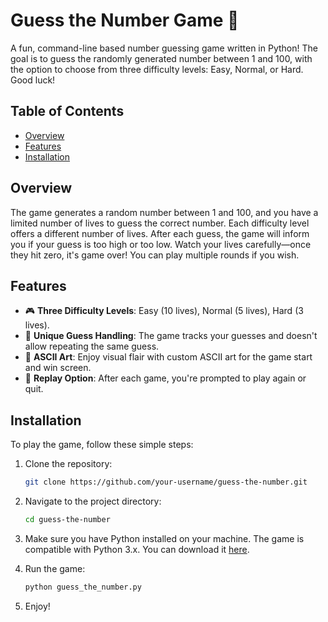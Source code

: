 # Guess the Number Game 🎯

A fun, command-line based number guessing game written in Python! The goal is to guess the randomly generated number between 1 and 100, with the option to choose from three difficulty levels: Easy, Normal, or Hard. Good luck!

## Table of Contents

- [Overview](#overview)
- [Features](#features)
- [Installation](#installation)

## Overview

The game generates a random number between 1 and 100, and you have a limited number of lives to guess the correct number. Each difficulty level offers a different number of lives. After each guess, the game will inform you if your guess is too high or too low. Watch your lives carefully—once they hit zero, it's game over! You can play multiple rounds if you wish.

## Features

- 🎮 **Three Difficulty Levels**: Easy (10 lives), Normal (5 lives), Hard (3 lives).
- 🔢 **Unique Guess Handling**: The game tracks your guesses and doesn't allow repeating the same guess.
- 🎉 **ASCII Art**: Enjoy visual flair with custom ASCII art for the game start and win screen.
- 🔄 **Replay Option**: After each game, you're prompted to play again or quit.

## Installation

To play the game, follow these simple steps:

1. Clone the repository:
   ```bash
   git clone https://github.com/your-username/guess-the-number.git

2. Navigate to the project directory:
   ```bash
   cd guess-the-number

3. Make sure you have Python installed on your machine. The game is compatible with Python 3.x. You can download it [here](https://www.python.org/downloads/).

4. Run the game:
   ```bash
   python guess_the_number.py

5. Enjoy!


